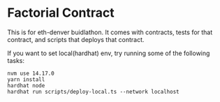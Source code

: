 # Factorial Contract

This is for eth-denver buidlathon.
It comes with contracts, tests for that contract, and scripts that deploys that contract.

If you want to set local(hardhat) env, try running some of the following tasks:

```shell
nvm use 14.17.0
yarn install
hardhat node
hardhat run scripts/deploy-local.ts --network localhost
```
